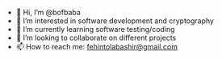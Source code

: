 - 👋 Hi, I’m @bofbaba
- 👀 I’m interested in software development and cryptography
- 🌱 I’m currently learning software testing/coding
- 💞️ I’m looking to collaborate on different projects
- 📫 How to reach me: fehintolabashir@gmail.com

<!---
bofbaba/bofbaba is a ✨ special ✨ repository because its `README.md` (this file) appears on your GitHub profile.
You can click the Preview link to take a look at your changes.
--->
